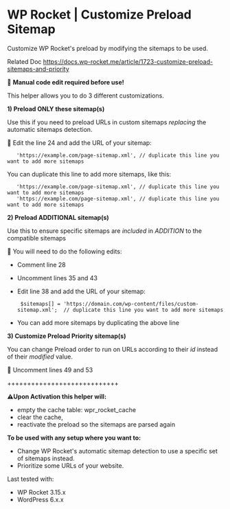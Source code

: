 # WP Rocket | Customize Preload Sitemap 

Customize WP Rocket's preload by modifying the sitemaps to be used.

Related Doc https://docs.wp-rocket.me/article/1723-customize-preload-sitemaps-and-priority

📝  **Manual code edit required before use!**

This helper allows you to do 3 different customizations. 


**1)  Preload ONLY these sitemap(s)**

Use this if you need to preload URLs in custom sitemaps *replacing* the automatic sitemaps detection.



📝  Edit the line 24 and add the URL of your sitemap:

       'https://example.com/page-sitemap.xml', // duplicate this line you want to add more sitemaps

You can duplicate this line to add more sitemaps, like this: 

       'https://example.com/page-sitemap.xml', // duplicate this line you want to add more sitemaps
       'https://example.com/page-sitemap.xml', // duplicate this line you want to add more sitemaps


 **2) Preload ADDITIONAL sitemap(s)**
 
 Use this to ensure specific sitemaps are *included* in *ADDITION* to the compatible sitemaps

📝  You will need to do the following edits:
	
- Comment line 28
- Uncomment lines 35 and 43
- Edit line 38  and add the URL of your sitemap:

       $sitemaps[] = 'https://domain.com/wp-content/files/custom-sitemap.xml';  // duplicate this line you want to add more sitemaps
    
 - You can  add more sitemaps by duplicating the above line


 **3) Customize Preload Priority sitemap(s)**
 
 You can change Preload order to run on URLs according to their *id* instead of their *modified* value.
 
📝  Uncomment lines 49 and 53

++++++++++++++++++++++++++++

**⚠️Upon Activation this helper will:**
- empty the cache table: wpr_rocket_cache
- clear the cache, 
- reactivate the preload so the sitemaps are parsed again


**To be used with any setup where you want to:**
- Change WP Rocket's automatic sitemap detection to use a specific set of sitemaps instead.
- Prioritize some URLs of your website. 

Last tested with:
* WP Rocket 3.15.x
* WordPress 6.x.x
